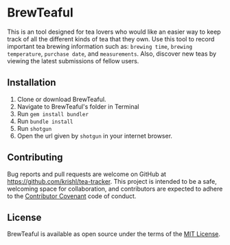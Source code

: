 # BrewTeaful

This is an tool designed for tea lovers who would like an easier way to keep track of all the different kinds of tea that they own. Use this tool to record important tea brewing information such as: `brewing time`, `brewing temperature`, `purchase date`, and `measurements`. Also, discover new teas by viewing the latest submissions of fellow users.

## Installation
1. Clone or download BrewTeaful.
2. Navigate to BrewTeaful's folder in Terminal
3. Run `gem install bundler`
4. Run `bundle install`
5. Run `shotgun`
6. Open the url given by `shotgun` in your internet browser.

## Contributing

Bug reports and pull requests are welcome on GitHub at https://github.com/krishl/tea-tracker. This project is intended to be a safe, welcoming space for collaboration, and contributors are expected to adhere to the [Contributor Covenant](http://contributor-covenant.org) code of conduct.


## License

BrewTeaful is available as open source under the terms of the [MIT License](http://opensource.org/licenses/MIT).
